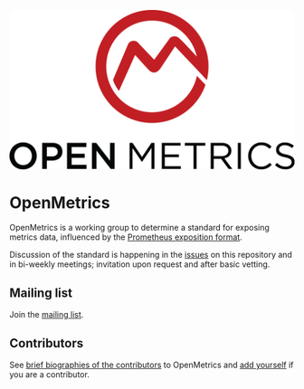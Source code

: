 
![OpenMetrics Logo](/static/images/logo/logo-with-text.png)

# OpenMetrics

OpenMetrics is a working group to determine a standard for exposing metrics
data, influenced by the [Prometheus exposition
format](https://prometheus.io/docs/instrumenting/exposition_formats/).

Discussion of the standard is happening in the
[issues](https://github.com/OpenObservability/OpenMetrics/issues) on this repository and in bi-weekly meetings; invitation upon request and after basic vetting.

## Mailing list

Join the [mailing list](https://groups.google.com/forum/m/#!forum/openmetrics).

## Contributors

See [brief biographies of the
contributors](CONTRIBUTORS.md)
to OpenMetrics and [add
yourself](/../../edit/master/CONTRIBUTORS.md) if
you are a contributor.
